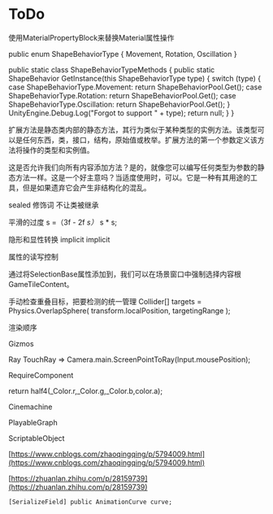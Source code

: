 # ToDo

使用MaterialPropertyBlock来替换Material属性操作

public enum ShapeBehaviorType { Movement, Rotation, Oscillation }

public static class ShapeBehaviorTypeMethods { public static ShapeBehavior GetInstance\(this ShapeBehaviorType type\) { switch \(type\) { case ShapeBehaviorType.Movement: return ShapeBehaviorPool.Get\(\); case ShapeBehaviorType.Rotation: return ShapeBehaviorPool.Get\(\); case ShapeBehaviorType.Oscillation: return ShapeBehaviorPool.Get\(\); } UnityEngine.Debug.Log\("Forgot to support " + type\); return null; } }

扩展方法是静态类内部的静态方法，其行为类似于某种类型的实例方法。该类型可以是任何东西，类，接口，结构，原始值或枚举。扩展方法的第一个参数定义该方法将操作的类型和实例值。

这是否允许我们向所有内容添加方法？是的，就像您可以编写任何类型为参数的静态方法一样。这是一个好主意吗？当适度使用时，可以。它是一种有其用途的工具，但是如果遗弃它会产生非结构化的混乱。

sealed 修饰词 不让类被继承

平滑的过度 s =（3f - 2f  _s）_ s \* s;

隐形和显性转换 implicit implicit



属性的读写控制

通过将SelectionBase属性添加到，我们可以在场景窗口中强制选择内容根GameTileContent。

手动检查重叠目标，把要检测的统一管理 Collider\[\] targets = Physics.OverlapSphere\( transform.localPosition, targetingRange \);

渲染顺序



Gizmos

Ray TouchRay =&gt; Camera.main.ScreenPointToRay\(Input.mousePosition\);

RequireComponent

return half4\(\_Color.r,\_Color.g,\_Color.b,color.a\);





Cinemachine

PlayableGraph

ScriptableObject

[https://www.cnblogs.com/zhaoqingqing/p/5794009.html](https://www.cnblogs.com/zhaoqingqing/p/5794009.html)

[https://zhuanlan.zhihu.com/p/28159739](https://zhuanlan.zhihu.com/p/28159739)



```text
[SerializeField] public AnimationCurve curve;
```



